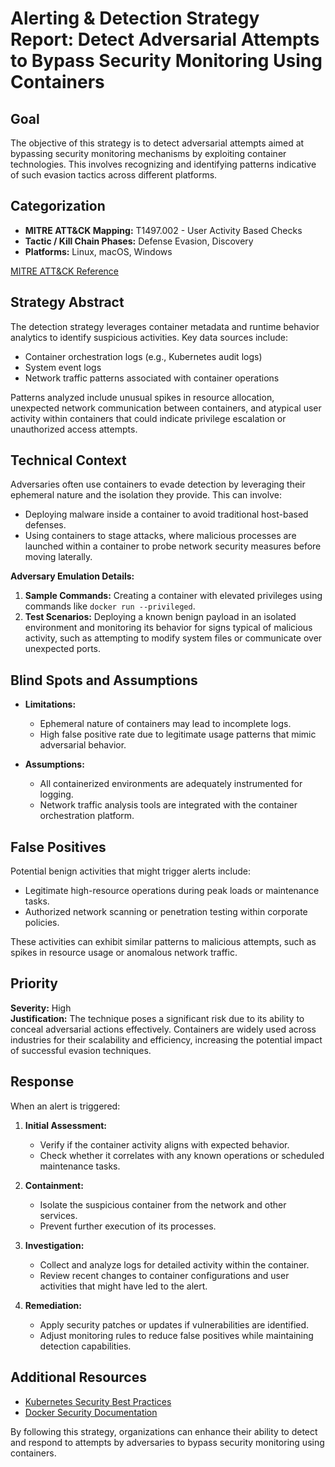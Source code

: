# Alerting & Detection Strategy Report: Detect Adversarial Attempts to Bypass Security Monitoring Using Containers

## Goal

The objective of this strategy is to detect adversarial attempts aimed at bypassing security monitoring mechanisms by exploiting container technologies. This involves recognizing and identifying patterns indicative of such evasion tactics across different platforms.

## Categorization

- **MITRE ATT&CK Mapping:** T1497.002 - User Activity Based Checks
- **Tactic / Kill Chain Phases:** Defense Evasion, Discovery
- **Platforms:** Linux, macOS, Windows

[MITRE ATT&CK Reference](https://attack.mitre.org/techniques/T1497/002)

## Strategy Abstract

The detection strategy leverages container metadata and runtime behavior analytics to identify suspicious activities. Key data sources include:

- Container orchestration logs (e.g., Kubernetes audit logs)
- System event logs
- Network traffic patterns associated with container operations

Patterns analyzed include unusual spikes in resource allocation, unexpected network communication between containers, and atypical user activity within containers that could indicate privilege escalation or unauthorized access attempts.

## Technical Context

Adversaries often use containers to evade detection by leveraging their ephemeral nature and the isolation they provide. This can involve:

- Deploying malware inside a container to avoid traditional host-based defenses.
- Using containers to stage attacks, where malicious processes are launched within a container to probe network security measures before moving laterally.

**Adversary Emulation Details:**
1. **Sample Commands:** Creating a container with elevated privileges using commands like `docker run --privileged`.
2. **Test Scenarios:** Deploying a known benign payload in an isolated environment and monitoring its behavior for signs typical of malicious activity, such as attempting to modify system files or communicate over unexpected ports.

## Blind Spots and Assumptions

- **Limitations:**
  - Ephemeral nature of containers may lead to incomplete logs.
  - High false positive rate due to legitimate usage patterns that mimic adversarial behavior.

- **Assumptions:**
  - All containerized environments are adequately instrumented for logging.
  - Network traffic analysis tools are integrated with the container orchestration platform.

## False Positives

Potential benign activities that might trigger alerts include:

- Legitimate high-resource operations during peak loads or maintenance tasks.
- Authorized network scanning or penetration testing within corporate policies.

These activities can exhibit similar patterns to malicious attempts, such as spikes in resource usage or anomalous network traffic.

## Priority

**Severity:** High  
**Justification:** The technique poses a significant risk due to its ability to conceal adversarial actions effectively. Containers are widely used across industries for their scalability and efficiency, increasing the potential impact of successful evasion techniques.

## Response

When an alert is triggered:

1. **Initial Assessment:**
   - Verify if the container activity aligns with expected behavior.
   - Check whether it correlates with any known operations or scheduled maintenance tasks.

2. **Containment:**
   - Isolate the suspicious container from the network and other services.
   - Prevent further execution of its processes.

3. **Investigation:**
   - Collect and analyze logs for detailed activity within the container.
   - Review recent changes to container configurations and user activities that might have led to the alert.

4. **Remediation:**
   - Apply security patches or updates if vulnerabilities are identified.
   - Adjust monitoring rules to reduce false positives while maintaining detection capabilities.

## Additional Resources

- [Kubernetes Security Best Practices](https://kubernetes.io/docs/concepts/security/)
- [Docker Security Documentation](https://docs.docker.com/engine/security/)

By following this strategy, organizations can enhance their ability to detect and respond to attempts by adversaries to bypass security monitoring using containers.
